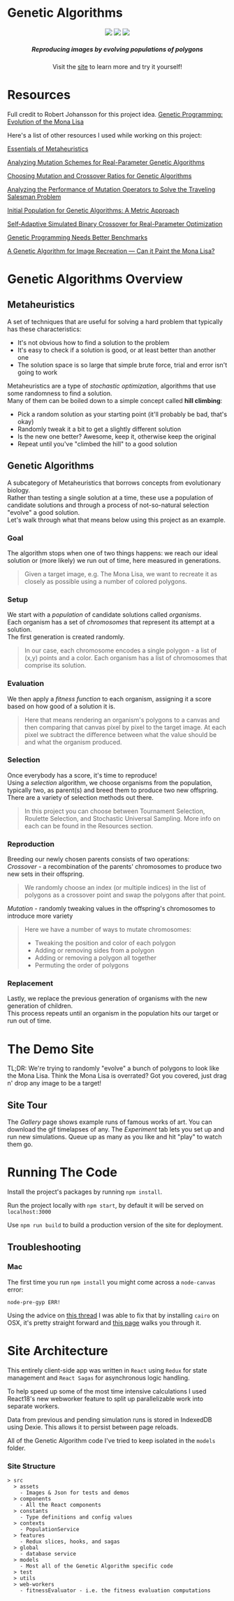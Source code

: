 
# Genetic Algorithms
<p align="center" width="100%">
  <img src="/src/assets/readme/mona_lisa.gif" />
  <img src="/src/assets/readme/son_of_man.gif" />
  <img src="/src/assets/readme/marilyn_diptych.gif" />
  <h5 align="center">Reproducing images by evolving populations of polygons</h5>
  <p align="center">Visit the <a href="https://genetic-algorithms-1.web.app/">site</a> to learn more and try it yourself!</p>
</p>

# Resources
Full credit to Robert Johansson for this project idea. [Genetic Programming: Evolution of the Mona Lisa](https://rogerjohansson.blog/2008/12/07/genetic-programming-evolution-of-mona-lisa/)

Here&apos;s a list of other resources I used while working on this project:

[Essentials of Metaheuristics](https://cs.gmu.edu/~sean/book/metaheuristics/Essentials.pdf)

[Analyzing Mutation Schemes for Real-Parameter Genetic Algorithms](https://www.egr.msu.edu/~kdeb/papers/k2012016.pdf)

[Choosing Mutation and Crossover Ratios for Genetic Algorithms](https://pdfs.semanticscholar.org/5a25/a4d30528160eef96adbce1d7b03507ebd3d7.pdf)

[Analyzing the Performance of Mutation Operators to Solve the Traveling Salesman Problem](https://arxiv.org/pdf/1203.3099.pdf)
          
[Initial Population for Genetic Algorithms: A Metric Approach](https://www.researchgate.net/publication/220862320_Initial_Population_for_Genetic_Algorithms_A_Metric_Approach)
      
[Self-Adaptive Simulated Binary Crossover for Real-Parameter Optimization](https://www.researchgate.net/publication/220742263_Self-adaptive_simulated_binary_crossover_for_real-parameter_optimization)

[Genetic Programming Needs Better Benchmarks](http://gpbenchmarks.org/wp-content/uploads/2019/08/paper1.pdf)

[A Genetic Algorithm for Image Recreation — Can it Paint the Mona Lisa?](https://medium.com/@sebastian.charmot/genetic-algorithm-for-image-recreation-4ca546454aaa)

# Genetic Algorithms Overview
## Metaheuristics
A set of techniques that are useful for solving a hard problem that typically has these characteristics:
- It&apos;s not obvious how to find a solution to the problem
- It&apos;s easy to check if a solution is good, or at least better than another one
- The solution space is so large that simple brute force, trial and error isn&apos;t going to work

Metaheuristics are a type of _stochastic optimization_, algorithms that use some randomness to find a solution.<br>
Many of them can be boiled down to a simple concept called **hill climbing**:<br>
- Pick a random solution as your starting point (it&apos;ll probably be bad, that&apos;s okay)
- Randomly tweak it a bit to get a slightly different solution
- Is the new one better? Awesome, keep it, otherwise keep the original
- Repeat until you&apos;ve &quot;climbed the hill&quot; to a good solution

## Genetic Algorithms
A subcategory of Metaheuristics that borrows concepts from evolutionary biology.<br>
Rather than testing a single solution at a time, these use a population of candidate solutions and through a process of not-so-natural selection &quot;evolve&quot; a good solution.<br>
Let&apos;s walk through what that means below using this project as an example.
### Goal
The algorithm stops when one of two things happens: we reach our ideal solution or (more likely) we run out of time, here measured in generations.
>Given a target image, e.g. The Mona Lisa, we want to recreate it as closely as possible using a number of colored polygons.
### Setup
We start with a _population_ of candidate solutions called _organisms_.<br>
Each organism has a set of _chromosomes_ that represent its attempt at a solution.<br>
The first generation is created randomly.
>In our case, each chromosome encodes a single polygon - a list of (x,y) points and a color. Each organism has a list of chromosomes that comprise its solution.
### Evaluation
We then apply a _fitness function_ to each organism, assigning it a score based on how good of a solution it is.
>Here that means rendering an organism&apos;s polygons to a canvas and then comparing that canvas pixel by pixel to the target image. At each pixel we subtract the difference between what the value should be and what the organism produced.
### Selection
Once everybody has a score, it&apos;s time to reproduce!<br>
Using a _selection_ algorithm, we choose organisms from the population, typically two, as parent(s) and breed them to produce two new offspring. There are a variety of selection methods out there.
>In this project you can choose between Tournament Selection, Roulette Selection, and Stochastic Universal Sampling. More info on each can be found in the Resources section.
### Reproduction
Breeding our newly chosen parents consists of two operations:<br>
_Crossover_ - a recombination of the parents&apos; chromosomes to produce two new sets in their offspring.
>We randomly choose an index (or multiple indices) in the list of polygons as a crossover point and swap the polygons after that point.

_Mutation_ - randomly tweaking values in the offspring&apos;s chromosomes to introduce more variety<br>
>Here we have a number of ways to mutate chromosomes:
>- Tweaking the position and color of each polygon
>- Adding or removing sides from a polygon
>- Adding or removing a polygon all together
>- Permuting the order of polygons

### Replacement
Lastly, we replace the previous generation of organisms with the new generation of children.<br>
This process repeats until an organism in the population hits our target or run out of time.


# The Demo Site
TL;DR: We&apos;re trying to randomly &quot;evolve&quot; a bunch of polygons to look like the Mona Lisa.
Think the Mona Lisa is overrated? Got you covered, just drag n&apos; drop any image to be a target!
## Site Tour
The *Gallery* page shows example runs of famous works of art. You can download the gif timelapses of any.
The *Experiment* tab lets you set up and run new simulations. Queue up as many as you like and hit "play" to watch them go.
# Running The Code
Install the project's packages by running `npm install`.

Run the project locally with `npm start`, by default it will be served on `localhost:3000`

Use `npm run build` to build a production version of the site for deployment.

## Troubleshooting

### Mac
The first time you run `npm install` you might come across a `node-canvas` error:
```
node-pre-gyp ERR!
```

Using the advice on [this thread](https://github.com/Automattic/node-canvas/issues/1825) I was able to fix that by installing `cairo` on OSX, it's pretty straight forward and [this page](https://github.com/Automattic/node-canvas/wiki/Installation%3A-Mac-OS-X) walks you through it.

# Site Architecture
This entirely client-side app was written in `React` using `Redux` for state management and `React Sagas` for asynchronous logic handling.

To help speed up some of the most time intensive calculations
I used React18's new webworker feature to split up parallelizable work into separate workers.

Data from previous and pending simulation runs is stored in IndexedDB using Dexie. This allows it to persist between page reloads.

All of the Genetic Algorithm code I've tried to keep isolated in the `models` folder.
### Site Structure
```
> src
  > assets
    - Images & Json for tests and demos
  > components
    - All the React components
  > constants
    - Type definitions and config values
  > contexts
    - PopulationService
  > features
    - Redux slices, hooks, and sagas
  > global
    - database service
  > models
    - Most all of the Genetic Algorithm specific code
  > test
  > utils
  > web-workers
    - fitnessEvaluator - i.e. the fitness evaluation computations
```
